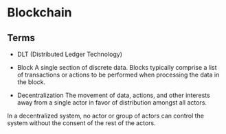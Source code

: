 # Blockchain

## Terms

- DLT (Distributed Ledger Technology)


- Block
A single section of discrete data. Blocks typically comprise a list of transactions or actions to be performed when processing the data in the block.

- Decentralization
The movement of data, actions, and other interests away from a single actor in favor of distribution amongst all actors.

In a decentralized system, no actor or group of actors can control the system without the consent of the rest of the actors.